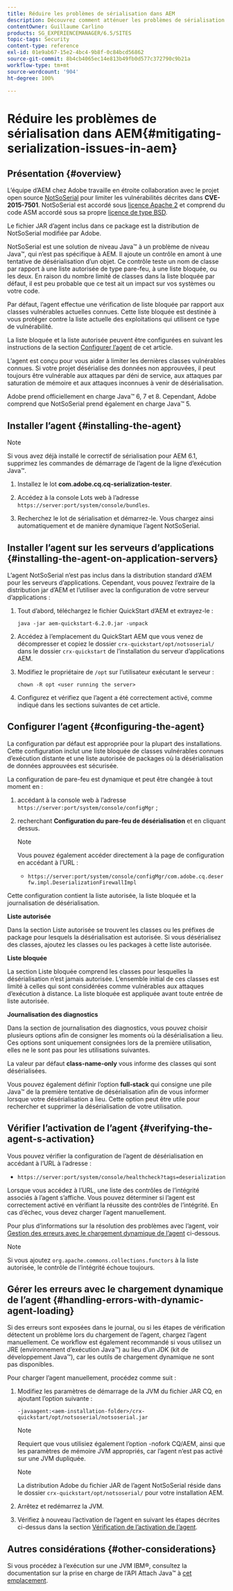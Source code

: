 ```yaml
---
title: Réduire les problèmes de sérialisation dans AEM
description: Découvrez comment atténuer les problèmes de sérialisation dans AEM.
contentOwner: Guillaume Carlino
products: SG_EXPERIENCEMANAGER/6.5/SITES
topic-tags: Security
content-type: reference
exl-id: 01e9ab67-15e2-4bc4-9b8f-0c84bcd56862
source-git-commit: 8b4cb4065ec14e813b49fb0d577c372790c9b21a
workflow-type: tm+mt
source-wordcount: '904'
ht-degree: 100%

---
```


# Réduire les problèmes de sérialisation dans AEM{#mitigating-serialization-issues-in-aem}

## Présentation {#overview}

L’équipe d’AEM chez Adobe travaille en étroite collaboration avec le projet open source [NotSoSerial](https://github.com/kantega/notsoserial) pour limiter les vulnérabilités décrites dans **CVE-2015-7501**. NotSoSerial est accordé sous [licence Apache 2](https://www.apache.org/licenses/LICENSE-2.0) et comprend du code ASM accordé sous sa propre [licence de type BSD](https://asm.ow2.io/).

Le fichier JAR d’agent inclus dans ce package est la distribution de NotSoSerial modifiée par Adobe.

NotSoSerial est une solution de niveau Java™ à un problème de niveau Java™, qui n’est pas spécifique à AEM. Il ajoute un contrôle en amont à une tentative de désérialisation d’un objet. Ce contrôle teste un nom de classe par rapport à une liste autorisée de type pare-feu, à une liste bloquée, ou les deux. En raison du nombre limité de classes dans la liste bloquée par défaut, il est peu probable que ce test ait un impact sur vos systèmes ou votre code.

Par défaut, l’agent effectue une vérification de liste bloquée par rapport aux classes vulnérables actuelles connues. Cette liste bloquée est destinée à vous protéger contre la liste actuelle des exploitations qui utilisent ce type de vulnérabilité.

La liste bloquée et la liste autorisée peuvent être configurées en suivant les instructions de la section [Configurer l’agent](/help/sites-administering/mitigating-serialization-issues.md#configuring-the-agent) de cet article.

L’agent est conçu pour vous aider à limiter les dernières classes vulnérables connues. Si votre projet désérialise des données non approuvées, il peut toujours être vulnérable aux attaques par déni de service, aux attaques par saturation de mémoire et aux attaques inconnues à venir de désérialisation.

Adobe prend officiellement en charge Java™ 6, 7 et 8. Cependant, Adobe comprend que NotSoSerial prend également en charge Java™ 5.

## Installer l’agent {#installing-the-agent}

>[!NOTE]
>
>Si vous avez déjà installé le correctif de sérialisation pour AEM 6.1, supprimez les commandes de démarrage de l’agent de la ligne d’exécution Java™.

1. Installez le lot **com.adobe.cq.cq-serialization-tester**.

1. Accédez à la console Lots web à l’adresse `https://server:port/system/console/bundles`.
1. Recherchez le lot de sérialisation et démarrez-le. Vous chargez ainsi automatiquement et de manière dynamique l’agent NotSoSerial.

## Installer l’agent sur les serveurs d’applications {#installing-the-agent-on-application-servers}

L’agent NotSoSerial n’est pas inclus dans la distribution standard d’AEM pour les serveurs d’applications. Cependant, vous pouvez l’extraire de la distribution jar d’AEM et l’utiliser avec la configuration de votre serveur d’applications :

1. Tout d’abord, téléchargez le fichier QuickStart d’AEM et extrayez-le :

   ```shell
   java -jar aem-quickstart-6.2.0.jar -unpack
   ```

1. Accédez à l’emplacement du QuickStart AEM que vous venez de décompresser et copiez le dossier `crx-quickstart/opt/notsoserial/` dans le dossier `crx-quickstart` de l’installation du serveur d’applications AEM.

1. Modifiez le propriétaire de `/opt` sur l’utilisateur exécutant le serveur :

   ```shell
   chown -R opt <user running the server>
   ```

1. Configurez et vérifiez que l’agent a été correctement activé, comme indiqué dans les sections suivantes de cet article.

## Configurer l’agent {#configuring-the-agent}

La configuration par défaut est appropriée pour la plupart des installations. Cette configuration inclut une liste bloquée de classes vulnérables connues d’exécution distante et une liste autorisée de packages où la désérialisation de données approuvées est sécurisée.

La configuration de pare-feu est dynamique et peut être changée à tout moment en :

1. accédant à la console web à l’adresse `https://server:port/system/console/configMgr` ;
1. recherchant **Configuration du pare-feu de désérialisation** et en cliquant dessus.

   >[!NOTE]
   >
   Vous pouvez également accéder directement à la page de configuration en accédant à l’URL :
   >
   * `https://server:port/system/console/configMgr/com.adobe.cq.deserfw.impl.DeserializationFirewallImpl`

Cette configuration contient la liste autorisée, la liste bloquée et la journalisation de désérialisation.

**Liste autorisée**

Dans la section Liste autorisée se trouvent les classes ou les préfixes de package pour lesquels la désérialisation est autorisée. Si vous désérialisez des classes, ajoutez les classes ou les packages à cette liste autorisée.

**Liste bloquée**

La section Liste bloquée comprend les classes pour lesquelles la désérialisation n’est jamais autorisée. L’ensemble initial de ces classes est limité à celles qui sont considérées comme vulnérables aux attaques d’exécution à distance. La liste bloquée est appliquée avant toute entrée de liste autorisée.

**Journalisation des diagnostics**

Dans la section de journalisation des diagnostics, vous pouvez choisir plusieurs options afin de consigner les moments où la désérialisation a lieu. Ces options sont uniquement consignées lors de la première utilisation, elles ne le sont pas pour les utilisations suivantes.

La valeur par défaut **class-name-only** vous informe des classes qui sont désérialisées.

Vous pouvez également définir l’option **full-stack** qui consigne une pile Java™ de la première tentative de désérialisation afin de vous informer lorsque votre désérialisation a lieu. Cette option peut être utile pour rechercher et supprimer la désérialisation de votre utilisation.

## Vérifier l’activation de l’agent {#verifying-the-agent-s-activation}

Vous pouvez vérifier la configuration de l’agent de désérialisation en accédant à l’URL à l’adresse :

* `https://server:port/system/console/healthcheck?tags=deserialization`

Lorsque vous accédez à l’URL, une liste des contrôles de l’intégrité associés à l’agent s’affiche. Vous pouvez déterminer si l’agent est correctement activé en vérifiant la réussite des contrôles de l’intégrité. En cas d’échec, vous devez charger l’agent manuellement.

Pour plus d’informations sur la résolution des problèmes avec l’agent, voir [Gestion des erreurs avec le chargement dynamique de l’agent](#handling-errors-with-dynamic-agent-loading) ci-dessous.

>[!NOTE]
>
Si vous ajoutez `org.apache.commons.collections.functors` à la liste autorisée, le contrôle de l’intégrité échoue toujours.

## Gérer les erreurs avec le chargement dynamique de l’agent {#handling-errors-with-dynamic-agent-loading}

Si des erreurs sont exposées dans le journal, ou si les étapes de vérification détectent un problème lors du chargement de l’agent, chargez l’agent manuellement. Ce workflow est également recommandé si vous utilisez un JRE (environnement d’exécution Java™) au lieu d’un JDK (kit de développement Java™), car les outils de chargement dynamique ne sont pas disponibles.

Pour charger l’agent manuellement, procédez comme suit :

1. Modifiez les paramètres de démarrage de la JVM du fichier JAR CQ, en ajoutant l’option suivante :

   ```shell
   -javaagent:<aem-installation-folder>/crx-quickstart/opt/notsoserial/notsoserial.jar
   ```

   >[!NOTE]
   >
   Requiert que vous utilisiez également l’option -nofork CQ/AEM, ainsi que les paramètres de mémoire JVM appropriés, car l’agent n’est pas activé sur une JVM dupliquée.

   >[!NOTE]
   >
   La distribution Adobe du fichier JAR de l’agent NotSoSerial réside dans le dossier `crx-quickstart/opt/notsoserial/` pour votre installation AEM.

1. Arrêtez et redémarrez la JVM.

1. Vérifiez à nouveau l’activation de l’agent en suivant les étapes décrites ci-dessus dans la section [Vérification de l’activation de l’agent](/help/sites-administering/mitigating-serialization-issues.md#verifying-the-agent-s-activation).

## Autres considérations {#other-considerations}

Si vous procédez à l’exécution sur une JVM IBM®, consultez la documentation sur la prise en charge de l’API Attach Java™ à [cet emplacement](https://www.ibm.com/docs/en/sdk-java-technology/8?topic=documentation-java-attach-api).

